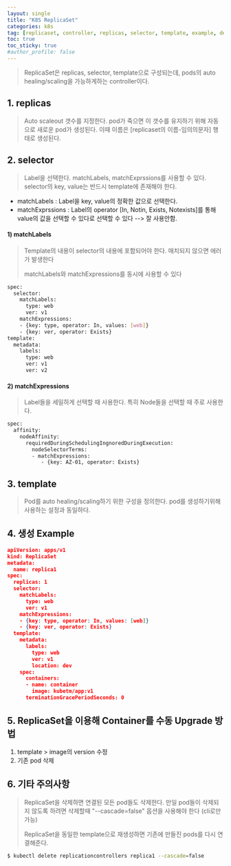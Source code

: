 ```yaml
---
layout: single
title: "K8S ReplicaSet"
categories: k8s
tag: [replicaset, controller, replicas, selector, template, example, delete]
toc: true
toc_sticky: true
#author_profile: false
---
```




> ReplicaSet은 replicas, selector, template으로 구성되는데, pods의  auto healing/scaling을 가능하게하는 controller이다.

## 1. replicas

> Auto scaleout 갯수를 지정한다. pod가 죽으면 이 갯수를 유지하기 위해 자동으로 새로운 pod가 생성된다. 이때 이름은 [replicaset의 이름-임의의문자] 행태로 생성된다.

## 2. selector

> Label을 선택한다.  matchLabels, matchExprssions를 사용할 수 있다.  selector의 key, value는 반드시 template에 존재해야 한다.

* matchLabels : Label을 key, value의 정확한 값으로 선택한다.
* matchExprssions : Label의  operator [In, Notin, Exists, Notexists]를 통해 value의 값을 선택할 수 있다로 선택할 수 있다 --> 잘 사용안함.

#### 1) matchLabels

> Template의 내용이 selector의 내용에 포함되어야 한다. 매치되지 않으면 에러가 발생한다
>
> matchLabels와 matchExpressions를 동시에 사용할 수 있다

```bash
spec:
  selector:
    matchLabels:
      type: web
      ver: v1
    matchExpressions:
    - {key: type, operator: In, values: [web]}
    - {key: ver, operator: Exists}
template:
  metadata:
    labels:
      type: web
      ver: v1
      ver: v2
```

#### 2) matchExpressions

> Label들을 세밀하게 선택할 때 사용한다. 특히 Node들을 선택할 때 주로 사용한다.

```bash
spec:
  affinity:
    nodeAffinity:
      requiredDuringSchedulingIngnoredDuringExecution:
        nodeSelectorTerms:
        - matchExpressions:
  	       - {key: AZ-01, operator: Exists}
```



## 3. template

> Pod를 auto healing/scaling하기 위한 구성을 정의한다. pod를 생성하기위해 사용하는 설정과 동일하다.

##  4. 생성 Example

```json
apiVersion: apps/v1
kind: ReplicaSet
metadata:
  name: replica1
spec:
  replicas: 1
  selector:
    matchLabels:
      type: web
      ver: v1
    matchExpressions:
    - {key: type, operator: In, values: [web]}
    - {key: ver, operator: Exists}
  template:
    metadata:
      labels:
        type: web
        ver: v1
        location: dev
    spec:
      containers:
      - name: container
        image: kubetm/app:v1
      terminationGracePeriodSeconds: 0
```

## 5. ReplicaSet을 이용해 Container를 수동 Upgrade 방법

1. template > image의 version 수정
2. 기존 pod 삭제

## 6. 기타 주의사항

> ReplicaSet을 삭제하면 연결된 모든 pod들도 삭제한다. 만일 pod들이 삭제되지 않도록 하려면 삭제할때 "--cascade=false" 옵션을 사용해야 한다 (cli로만 가능)<br>
>
> ReplicaSet을 동일한 template으로 재생성하면 기존에 만들진 pods를 다시 연결해준다.

```bash
$ kubectl delete replicationcontrollers replica1 --cascade=false
```

##  
